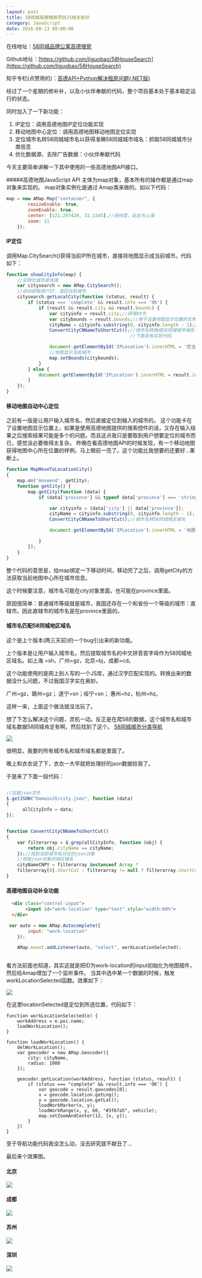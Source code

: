 ```yaml
---
layout: post
title: 58同城高德搜房项目JS相关知识
category: JavaScript
date: 2016-08-13 00:00:00
---
```


在线地址：[58同城品牌公寓高德搜房](http://codelover.link:8080/)

Github地址：[https://github.com/liguobao/58HouseSearch](https://github.com/liguobao/58HouseSearch)

知乎专栏(点赞用的)：[高德API+Python解决租房问题(.NET版)](https://zhuanlan.zhihu.com/p/21960329)

经过了一个星期的修补补，以及小伙伴奉献的代码，整个项目基本处于基本稳定运行的状态。

同时加入了一下新功能：

1. IP定位：调用高德地图IP定位功能实现
2. 移动地图中心定位：调用高德地图移动地图定位实现
3. 定位城市名转58同城城市名以获得准确58同城城市域名：抓取58同城城市分类信息
4. 优化数据源、去除广告数据：小伙伴奉献代码

今天主要简单讲解一下其中使用的一些高德地图API接口。

#####高德地图JavaScript API 主体为map对象，基本所有的操作都是通过map对象来实现的。
map对象实例化是通过 Amap类来做的。如以下代码：
```javascript
map = new AMap.Map("container", {
        resizeEnable: true,
        zoomEnable: true,
        center: [121.297428, 31.1345],//经纬度，此处为上海
        zoom: 11
    });

```





#### IP定位
调用Map.CitySearch()获得当前IP所在城市，直接将地图显示成当前城市。代码如下：
```JavaScript
function showCityInfo(map) {
    //实例化城市查询类
    var citysearch = new AMap.CitySearch();
    //自动获取用户IP，返回当前城市
    citysearch.getLocalCity(function (status, result) {
        if (status === 'complete' && result.info === 'OK') {
            if (result && result.city && result.bounds) {
                var cityinfo = result.city;//获得XX市
                var citybounds = result.bounds;//用于设置地图显示位置的实例
                cityName = cityinfo.substring(0, cityinfo.length - 1);//去掉市这个字
                ConvertCityCNNameToShortCut();//城市名转换成58同城城市域名字母，如上海->sh,苏州->su,
                                              //下面会有实现代码

                document.getElementById('IPLocation').innerHTML = '您当前所在城市：' + cityName;
                //地图显示当前城市
                map.setBounds(citybounds);
            }
        } else {
            document.getElementById('IPLocation').innerHTML = result.info;
        }
    });
}

```


#### 移动地图自动中心定位

之前有一版是让用户输入城市名，然后直接定位到输入的城市的。
这个功能卡在了设置地图显示位置上，如果是使用高德地图提供的搜索控件的话，又存在输入结果之后搜索结果可能是多个的问题。而且这点我只是要取到用户想要定位的城市而已，感觉没必要做得太复杂。
昨晚在看高德地图API的时候发现，有一个移动地图获得地图中心所在位置的样例，马上眼前一亮了。这个功能比我想要的还要好...果断上。

```JavaScript
function MapMoveToLocationCity()
{
    map.on('moveend', getCity);
    function getCity() {
        map.getCity(function (data) {
            if (data['province'] && typeof data['province'] === 'string') {

                var cityinfo = (data['city'] || data['province']);
                cityName = cityinfo.substring(0, cityinfo.length - 1);
                ConvertCityCNNameToShortCut();//城市名转58同城地区域名

                document.getElementById('IPLocation').innerHTML = '地图中心所在城市：' + cityName;

            }
        });
    }
}
```

整个代码的意思是，给map绑定一下移动时间，移动完了之后，调用getCity的方法获取当前地图中心所在城市信息。

这个时候要注意，城市名可能在city对象里面，也可能在province里面。

原因很简单：普通城市等级就是城市，我国还存在一个和省份一个等级的城市：直辖市。因此直辖市的城市名是在province里面的。


#### 城市名匹配58同城地区域名

这个是上个版本(两三天前)的一个bug引出来的新功能。

上个版本是让用户输入城市名，然后提取城市名的中文拼音首字母作为58同城地区域名。如上海 =sh，广州=gz，北京=bj，成都=cd。

这个功能使用的是网上别人写的一个JS库，通过汉字匹配实现的。转换出来的数据没什么问题，不过我国汉字实在奥妙。

广州=gz，赣州=gz；
遂宁=sn；绥宁=sn；
惠州=hz，杭州=hz。

这样一来，上面这个做法就没法玩了。

想了下怎么解决这个问题，灵机一动。反正是在爬58的数据，这个城市名和城市域名数据58同城肯定有啊，然后找到了这个。
[58同城城市分类导航](http://www.58.com/changecity.aspx?PGTID=0d100000-0007-a77b-4c4b-a28f725b8f5a&ClickID=1)

![](http://7xread.com1.z0.glb.clouddn.com/c01c293a-d5cc-4f58-80dc-13aa05d47b01)

很明显，我要的所有城市名和城市域名都是里面了。

晚上和衣衣说了下，衣衣一大早就把处理好的json数据给我了。

于是来了下面一段代码：
```JavaScript

//加载json文件
$.getJSON("DomainJS/city.json", function (data)
{
      allCityInfo = data;
});


function ConvertCityCNNameToShortCut()
{
    var filterarray = $.grep(allCityInfo, function (obj) {
        return obj.cityName == cityName;
    });//找到当前城市名对应的json对象
    //获取json对象的地区域名
    cityNameCNPY = filterarray instanceof Array ? 
    filterarray[0].shortCut : filterarray != null ? filterarray.shortCut : "";
}

```


#### 高德地图自动补全功能

```html
  <div class="control-input">
       <input id="work-location" type="text" style="width:60%">
  </div>
```

```JavaScript
 var auto = new AMap.Autocomplete({
        input: "work-location"
    });

    AMap.event.addListener(auto, "select", workLocationSelected);
    
```
看方法前面也知道，其实这就是把ID为work-location的input初始化为地图插件，然后给Amap增加了一个监听事件。
当其中选中某一个数据的时候，触发workLocationSelected函数。效果如下：

![](http://7xread.com1.z0.glb.clouddn.com/fe425992-e7c4-4cae-800e-319eff3b17e8)


在这里locationSelected是定位到所选位置，代码如下：
```
function workLocationSelected(e) {
    workAddress = e.poi.name;
    loadWorkLocation();
}

function loadWorkLocation() {
    delWorkLocation();
    var geocoder = new AMap.Geocoder({
        city: cityName,
        radius: 1000
    });

    geocoder.getLocation(workAddress, function (status, result) {
        if (status === "complete" && result.info === 'OK') {
            var geocode = result.geocodes[0];
            x = geocode.location.getLng();
            y = geocode.location.getLat();
            loadWorkMarker(x, y);
            loadWorkRange(x, y, 60, "#3f67a5", vehicle);
            map.setZoomAndCenter(12, [x, y]);
        }
    })
}

```

至于导航功能代码我没怎么动，没去研究就不献丑了...


最后来个效果图。

#### 北京
![](http://7xread.com1.z0.glb.clouddn.com/e7900aba-5a56-417c-9dd9-63527583e84b)

#### 成都
![](http://7xread.com1.z0.glb.clouddn.com/c9947d97-1b76-42bf-82b3-aca817e84e13)

#### 苏州
![](http://7xread.com1.z0.glb.clouddn.com/941809ae-aa37-4a3b-89c7-10646cc7e3e7)

#### 深圳
![](http://7xread.com1.z0.glb.clouddn.com/86712397-27ec-4b37-bbf8-81191e530ef6)











